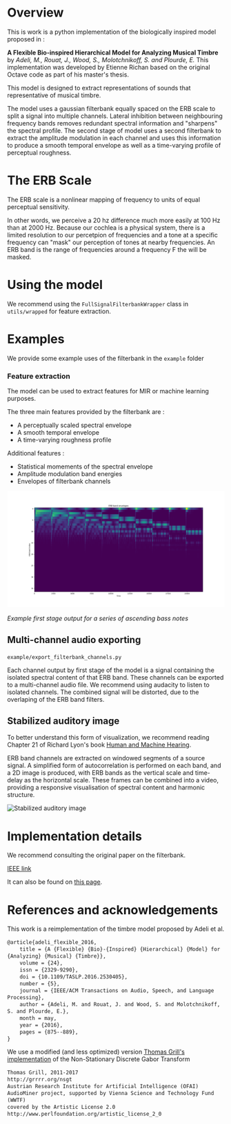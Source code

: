 # Overview
This is work is a python implementation of the biologically inspired model proposed in :

**A Flexible Bio-inspired Hierarchical Model for Analyzing Musical Timbre**
by *Adeli, M., Rouat, J., Wood, S., Molotchnikoff, S. and Plourde, E.*
This implementation was developed by Etienne Richan based on the original Octave code as part of his master's thesis.

This model is designed to extract representations of sounds that representative of musical timbre.

The model uses a  gaussian filterbank equally spaced on the ERB scale to split a signal into multiple channels. 
Lateral inhibition between neighbouring frequency bands removes redundant spectral information and "sharpens" the spectral profile.
The second stage of model uses a second filterbank to extract the amplitude modulation in each channel and uses this information to produce a smooth
temporal envelope as well as a time-varying profile of perceptual roughness.

# The ERB Scale
The ERB scale is a nonlinear mapping of frequency to units of equal perceptual sensitivity.

In other words, we perceive a 20 hz difference much more easily at 100 Hz than at 2000 Hz. Because our cochlea is a physical system, 
there is a limited resolution to our percetpion of frequencies and a tone at a specific frequency can "mask" our perception of tones at nearby frequencies.
An ERB band is the range of frequencies around a frequency F the will be masked.

# Using the model
We recommend using the ```FullSignalFilterbankWrapper``` class in ```utils/wrapped``` for feature extraction.

# Examples
We provide some example uses of the filterbank in the ```example``` folder

### Feature extraction
The model can be used to extract features for MIR or machine learning purposes.

The three main features provided by the filterbank are :
* A perceptually scaled spectral envelope
* A smooth temporal envelope
* A time-varying roughness profile

Additional features :
* Statistical momements of the spectral envelope
* Amplitude modulation band energies
* Envelopes of filterbank channels


![Cochleogram](https://github.com/NECOTIS/Adeli-Timbre-Hierarchical-Model/raw/master/readme_images/bass_notes.png)

*Example first stage output for a series of ascending bass notes*


## Multi-channel audio exporting
```example/export_filterbank_channels.py```

Each channel output by first stage of the model is a signal containing the isolated spectral content of that ERB band. 
These channels can be exported to a multi-channel audio file. We recommend using audacity to listen to isolated channels.
The combined signal will be distorted, due to the overlaping of the ERB band filters.

## Stabilized auditory image
To better understand this form of visualization, we recommend reading Chapter 21 of Richard Lyon's book [Human and Machine Hearing](http://dicklyon.com/Lyon_Hearing_book_companion_color.pdf).

ERB band channels are extracted on windowed segments of a source signal. 
A simplified form of autocorrelation is performed on each band, and a 2D image is produced, with ERB bands as the vertical scale
and time-delay as the horizontal scale. These frames can be combined into a video, providing a responsive visualisation of 
spectral content and harmonic structure.

![Stabilized auditory image](https://github.com/NECOTIS/Adeli-Timbre-Hierarchical-Model/raw/master/readme_images/SAI.gif)


# Implementation details
We recommend consulting the original paper on the filterbank.

[IEEE link](http://ieeexplore.ieee.org/stamp/stamp.jsp?tp=&arnumber=7407352)

It can also be found on [this page](https://www.gel.usherbrooke.ca/rouat/publications/publiDeJRouat.html).

# References and acknowledgements

This work is a reimplementation of the timbre model proposed by Adeli et al.
```
@article{adeli_flexible_2016,
	title = {A {Flexible} {Bio}-{Inspired} {Hierarchical} {Model} for {Analyzing} {Musical} {Timbre}},
	volume = {24},
	issn = {2329-9290},
	doi = {10.1109/TASLP.2016.2530405},
	number = {5},
	journal = {IEEE/ACM Transactions on Audio, Speech, and Language Processing},
	author = {Adeli, M. and Rouat, J. and Wood, S. and Molotchnikoff, S. and Plourde, E.},
	month = may,
	year = {2016},
	pages = {875--889},
}
```

We use a modified (and less optimized) version [Thomas Grill's implementation](https://github.com/grrrr/nsgt) of the Non-Stationary Discrete Gabor Transform
```
Thomas Grill, 2011-2017
http://grrrr.org/nsgt
Austrian Research Institute for Artificial Intelligence (OFAI)
AudioMiner project, supported by Vienna Science and Technology Fund (WWTF)
covered by the Artistic License 2.0
http://www.perlfoundation.org/artistic_license_2_0
```

